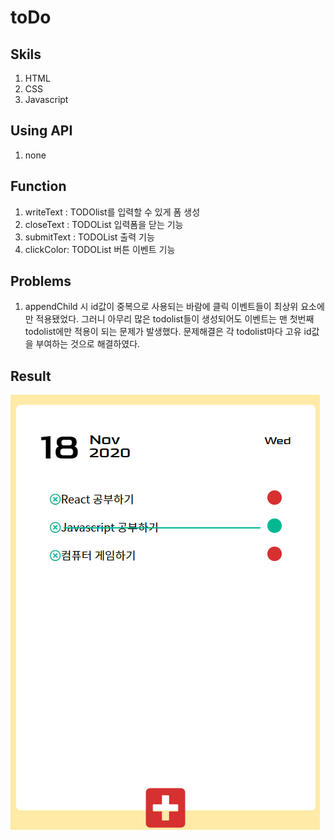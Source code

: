 # toDo

## Skils

1. HTML
2. CSS
3. Javascript

## Using API

1. none

## Function

1. writeText : TODOlist를 입력할 수 있게 폼 생성
2. closeText : TODOList 입력폼을 닫는 기능
3. submitText : TODOList 출력 기능
4. clickColor: TODOList 버튼 이벤트 기능

## Problems

1. appendChild 시 id값이 중복으로 사용되는 바람에 클릭 이벤트들이 최상위 요소에만 적용됐었다. 그러니 아무리 많은 todolist들이 생성되어도 이벤트는 맨 첫번째 todolist에만 적용이 되는 문제가 발생했다. 문제해결은 각 todolist마다 고유 id값을 부여하는 것으로 해결하였다.

## Result

![tool](./img/readme.png)
